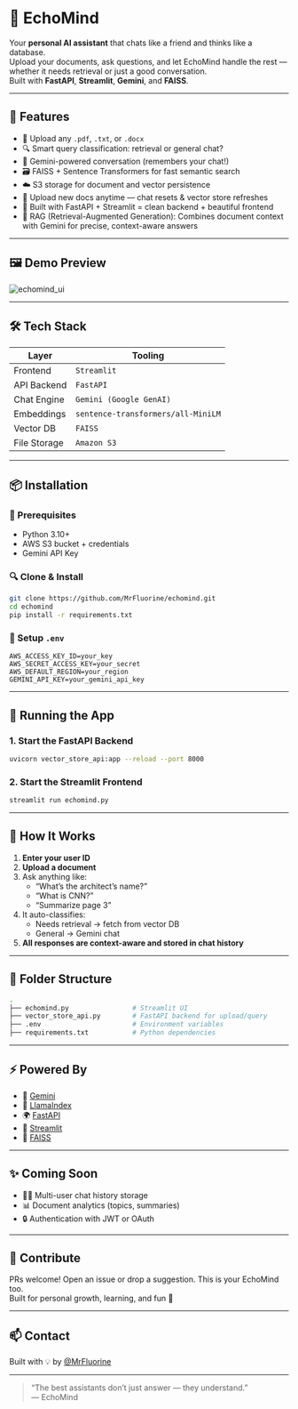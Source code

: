 # 🧠 EchoMind

Your **personal AI assistant** that chats like a friend and thinks like a database.  
Upload your documents, ask questions, and let EchoMind handle the rest — whether it needs retrieval or just a good conversation.  
Built with **FastAPI**, **Streamlit**, **Gemini**, and **FAISS**.  

---

## 🚀 Features

- 📄 Upload any `.pdf`, `.txt`, or `.docx`
- 🔍 Smart query classification: retrieval or general chat?
- 🧠 Gemini-powered conversation (remembers your chat!)
- 🗃️ FAISS + Sentence Transformers for fast semantic search
- ☁️ S3 storage for document and vector persistence
- 🔁 Upload new docs anytime — chat resets & vector store refreshes
- 🧰 Built with FastAPI + Streamlit = clean backend + beautiful frontend
- 🤖 RAG (Retrieval-Augmented Generation): Combines document context with Gemini for precise, context-aware answers

---

## 🖼️ Demo Preview

![echomind_ui](https://github.com/MrFluorine/EchoMind/assets/demo-preview.png)

---

## 🛠 Tech Stack

| Layer         | Tooling                            |
|---------------|-------------------------------------|
| Frontend      | `Streamlit`                        |
| API Backend   | `FastAPI`                          |
| Chat Engine   | `Gemini (Google GenAI)`        |
| Embeddings    | `sentence-transformers/all-MiniLM` |
| Vector DB     | `FAISS`                            |
| File Storage  | `Amazon S3`                        |

---

## 📦 Installation

### 🔧 Prerequisites

- Python 3.10+
- AWS S3 bucket + credentials
- Gemini API Key

### 🔍 Clone & Install

```bash
git clone https://github.com/MrFluorine/echomind.git
cd echomind
pip install -r requirements.txt
```

### 🔐 Setup `.env`

```env
AWS_ACCESS_KEY_ID=your_key
AWS_SECRET_ACCESS_KEY=your_secret
AWS_DEFAULT_REGION=your_region
GEMINI_API_KEY=your_gemini_api_key
```

---

## 🧪 Running the App

### 1. Start the **FastAPI Backend**

```bash
uvicorn vector_store_api:app --reload --port 8000
```

### 2. Start the **Streamlit Frontend**

```bash
streamlit run echomind.py
```

---

## 💬 How It Works

1. **Enter your user ID**
2. **Upload a document**
3. Ask anything like:
   - “What’s the architect’s name?”
   - “What is CNN?”
   - “Summarize page 3”
4. It auto-classifies:
   - Needs retrieval → fetch from vector DB
   - General → Gemini chat
5. **All responses are context-aware and stored in chat history**

---

## 📁 Folder Structure

```bash
.
├── echomind.py                # Streamlit UI
├── vector_store_api.py        # FastAPI backend for upload/query
├── .env                       # Environment variables
├── requirements.txt           # Python dependencies
```

---

## ⚡️ Powered By

- 🤖 [Gemini](https://ai.google.dev)
- 🧠 [LlamaIndex](https://llamaindex.ai/)
- 🌍 [FastAPI](https://fastapi.tiangolo.com/)
- 🧩 [Streamlit](https://streamlit.io)
- 🚀 [FAISS](https://github.com/facebookresearch/faiss)

---

## ✨ Coming Soon

- 🧑‍💻 Multi-user chat history storage
- 📊 Document analytics (topics, summaries)
- 🔒 Authentication with JWT or OAuth

---

## 🤝 Contribute

PRs welcome! Open an issue or drop a suggestion. This is your EchoMind too.  
Built for personal growth, learning, and fun 🤍

---

## 📫 Contact

Built with 💡 by [@MrFluorine](https://github.com/MrFluorine)

---

> “The best assistants don’t just answer — they understand.”  
> — EchoMind
